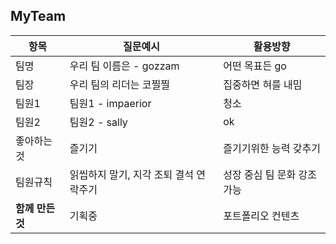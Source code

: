 ## MyTeam

|항목|질문예시|활용방향|
|-|-|-|
|팀명|우리 팀 이름은 - gozzam| 어떤 목표든 go |
|팀장|우리 팀의 리더는 코찔찔 |집중하면 혀를 내밈|
|팀원1|팀원1 - impaerior | 청소 |
|팀원2|팀원2 - sally | ok |
|좋아하는 것| 즐기기 | 즐기기위한 능력 갖추기 |
|팀원규칙|읽씹하지 말기, 지각 조퇴 결석 연락주기|성장 중심 팀 문화 강조 가능|
|**함께 만든 것**| 기획중 |포트폴리오 컨텐츠|

